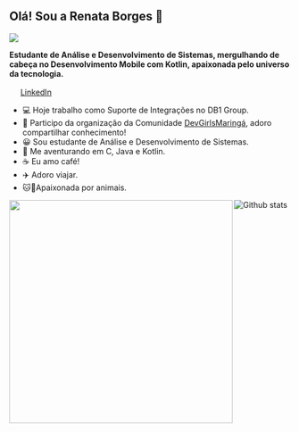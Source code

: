 ## Olá! Sou a Renata Borges 👋

<img src="https://github.com/renatafborges/renatafborges/Xenon.png">

**Estudante de Análise e Desenvolvimento de  Sistemas, mergulhando de cabeça no Desenvolvimento Mobile com Kotlin, apaixonada pelo universo da tecnologia.**  

<a href="https://www.linkedin.com/in/renata-francis-borges-b6b056158"><img src="https://github.com/seu_usuário/seu_usuário/linkedin.png" width="16"></img></a> [LinkedIn](https://www.linkedin.com/in/seu_usuário)   

* :computer:  Hoje trabalho como Suporte de Integrações no DB1 Group.
* 🙏  Participo da organização da Comunidade [DevGirlsMaringá](https://www.instagram.com/devgirlsmaringa/), adoro compartilhar conhecimento!
* 😀  Sou estudante de Análise e Desenvolvimento de Sistemas. 
* :rocket: Me aventurando em C, Java e Kotlin.
* :coffee: Eu amo café!
* :airplane: Adoro viajar.
* :cat::dog:Apaixonada por animais.


![Github stats](https://github-readme-stats.vercel.app/api?username=renatafborges&theme=radical&count_private=true&show_icons=true)
<img width="400px" align="left" src="https://github-readme-stats.vercel.app/api/top-langs/?username=renatafborges&hide=html&layout=compact&theme=buefy" />
